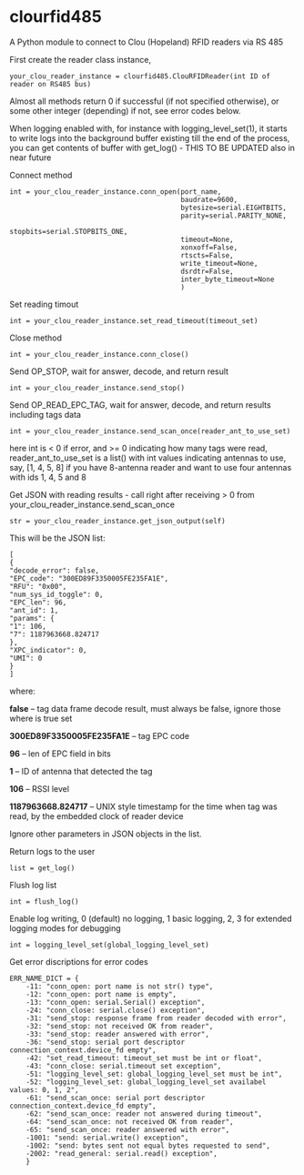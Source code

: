 # clourfid485
A Python module to connect to Clou (Hopeland) RFID readers via RS 485


First create the reader class instance,
```
your_clou_reader_instance = clourfid485.ClouRFIDReader(int ID of reader on RS485 bus)
```

Almost all methods return 0 if successful (if not specified otherwise), or some other integer (depending) if not, see error codes below.

When logging enabled with, for instance with logging_level_set(1), it starts to write logs into the background buffer existing till the end of the process, you can get contents of buffer with get_log() - THIS TO BE UPDATED also in near future

Connect method
```
int = your_clou_reader_instance.conn_open(port_name,
                                          baudrate=9600,
                                          bytesize=serial.EIGHTBITS,
                                          parity=serial.PARITY_NONE,
                                          stopbits=serial.STOPBITS_ONE,
                                          timeout=None,
                                          xonxoff=False,
                                          rtscts=False,
                                          write_timeout=None,
                                          dsrdtr=False,
                                          inter_byte_timeout=None
                                          )
```

Set reading timout
```
int = your_clou_reader_instance.set_read_timeout(timeout_set)
```

Close method
```
int = your_clou_reader_instance.conn_close()
```

Send OP_STOP, wait for answer, decode, and return result
```
int = your_clou_reader_instance.send_stop()
```

Send OP_READ_EPC_TAG, wait for answer, decode, and return results including tags data
```
int = your_clou_reader_instance.send_scan_once(reader_ant_to_use_set)
```
here int is < 0 if error, and >= 0 indicating how many tags were read, reader_ant_to_use_set is a list() with int values indicating antennas to use, say, [1, 4, 5, 8] if you have 8-antenna reader and want to use four antennas with ids 1, 4, 5 and 8

Get JSON with reading results - call right after receiving > 0 from your_clou_reader_instance.send_scan_once
```
str = your_clou_reader_instance.get_json_output(self)
```

This will be the JSON list:
```
[
{
"decode_error": false,
"EPC_code": "300ED89F3350005FE235FA1E",
"RFU": "0x00",
"num_sys_id_toggle": 0,
"EPC_len": 96,
"ant_id": 1,
"params": {
"1": 106,
"7": 1187963668.824717
},
"XPC_indicator": 0,
"UMI": 0
}
]
```

where:

**false** – tag data frame decode result, must always be false, ignore those where is true set

**300ED89F3350005FE235FA1E** – tag EPC code

**96** – len of EPC field in bits

**1** – ID of antenna that detected the tag

**106** – RSSI level

**1187963668.824717** – UNIX style timestamp for the time when tag was read, by the embedded clock of reader device

Ignore other parameters in JSON objects in the list.

Return logs to the user
```
list = get_log()
```

Flush log list
```
int = flush_log()
```

Enable log writing, 0 (default) no logging, 1 basic logging, 2, 3 for extended logging modes for debugging
```
int = logging_level_set(global_logging_level_set)
```

Get error discriptions for error codes
```
ERR_NAME_DICT = {
    -11: "conn_open: port name is not str() type",
    -12: "conn_open: port name is empty",
    -13: "conn_open: serial.Serial() exception",
    -24: "conn_close: serial.close() exception",
    -31: "send_stop: response frame from reader decoded with error",
    -32: "send_stop: not received OK from reader",
    -33: "send_stop: reader answered with error",
    -36: "send_stop: serial port descriptor connection_context.device_fd empty",
    -42: "set_read_timeout: timeout_set must be int or float",
    -43: "conn_close: serial.timeout set exception",
    -51: "logging_level_set: global_logging_level_set must be int",
    -52: "logging_level_set: global_logging_level_set availabel values: 0, 1, 2",
    -61: "send_scan_once: serial port descriptor connection_context.device_fd empty",
    -62: "send_scan_once: reader not answered during timeout",
    -64: "send_scan_once: not received OK from reader",
    -65: "send_scan_once: reader answered with error",
    -1001: "send: serial.write() exception",
    -1002: "send: bytes sent not equal bytes requested to send",
    -2002: "read_general: serial.read() exception",
    }
 ```

